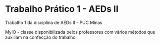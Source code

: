 # Trabalho Prático 1 - AEDs II
Trabalho 1 da disciplina de AEDs II - PUC Minas

MyIO - classe disponibilizada pelos professores com vários métodos que auxiliam na confecção do trabalho
